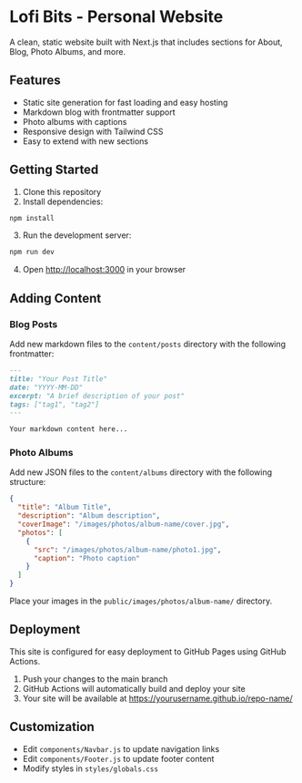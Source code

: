 # Lofi Bits - Personal Website

A clean, static website built with Next.js that includes sections for About, Blog, Photo Albums, and more.

## Features

- Static site generation for fast loading and easy hosting
- Markdown blog with frontmatter support
- Photo albums with captions
- Responsive design with Tailwind CSS
- Easy to extend with new sections

## Getting Started

1. Clone this repository
2. Install dependencies:

```bash
npm install
```

3. Run the development server:

```bash
npm run dev
```

4. Open [http://localhost:3000](http://localhost:3000) in your browser

## Adding Content

### Blog Posts

Add new markdown files to the `content/posts` directory with the following frontmatter:

```markdown
---
title: "Your Post Title"
date: "YYYY-MM-DD"
excerpt: "A brief description of your post"
tags: ["tag1", "tag2"]
---

Your markdown content here...
```

### Photo Albums

Add new JSON files to the `content/albums` directory with the following structure:

```json
{
  "title": "Album Title",
  "description": "Album description",
  "coverImage": "/images/photos/album-name/cover.jpg",
  "photos": [
    {
      "src": "/images/photos/album-name/photo1.jpg",
      "caption": "Photo caption"
    }
  ]
}
```

Place your images in the `public/images/photos/album-name/` directory.

## Deployment

This site is configured for easy deployment to GitHub Pages using GitHub Actions.

1. Push your changes to the main branch
2. GitHub Actions will automatically build and deploy your site
3. Your site will be available at https://yourusername.github.io/repo-name/

## Customization

- Edit `components/Navbar.js` to update navigation links
- Edit `components/Footer.js` to update footer content
- Modify styles in `styles/globals.css`
